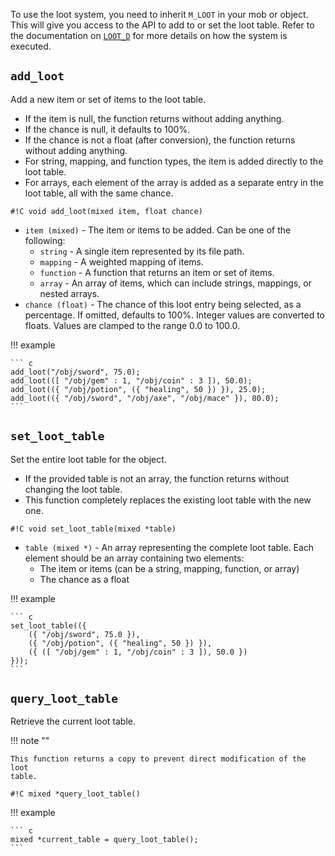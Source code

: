 To use the loot system, you need to inherit `M_LOOT` in your mob or object.
This will give you access to the API to add to or set the loot table. Refer to
the documentation on [`LOOT_D`](../../daemons/loot.md) for more details on how the
system is executed.

## `add_loot`

Add a new item or set of items to the loot table.

* If the item is null, the function returns without adding anything.
* If the chance is null, it defaults to 100%.
* If the chance is not a float (after conversion), the function returns without
  adding anything.
* For string, mapping, and function types, the item is added directly to the
  loot table.
* For arrays, each element of the array is added as a separate entry in the
  loot table, all with the same chance.

`#!C void add_loot(mixed item, float chance)`

* `item (mixed)` - The item or items to be added. Can be one of the following:
  * `string` - A single item represented by its file path.
  * `mapping` - A weighted mapping of items.
  * `function` - A function that returns an item or set of items.
  * `array` - An array of items, which can include strings, mappings, or nested
    arrays.
* `chance (float)` - The chance of this loot entry being selected, as a
  percentage. If omitted, defaults to 100%. Integer values are converted to
  floats. Values are clamped to the range 0.0 to 100.0.

!!! example

    ``` c
    add_loot("/obj/sword", 75.0);
    add_loot(([ "/obj/gem" : 1, "/obj/coin" : 3 ]), 50.0);
    add_loot(({ "/obj/potion", ({ "healing", 50 }) }), 25.0);
    add_loot(({ "/obj/sword", "/obj/axe", "/obj/mace" }), 80.0);
    ```

## `set_loot_table`

Set the entire loot table for the object.

* If the provided table is not an array, the function returns without changing
  the loot table.
* This function completely replaces the existing loot table with the new one.

`#!C void set_loot_table(mixed *table)`

* `table (mixed *)` - An array representing the complete loot table. Each element
  should be an array containing two elements:
    * The item or items (can be a string, mapping, function, or array)
    * The chance as a float

!!! example

    ``` c
    set_loot_table(({
        ({ "/obj/sword", 75.0 }),
        ({ "/obj/potion", ({ "healing", 50 }) }),
        ({ ([ "/obj/gem" : 1, "/obj/coin" : 3 ]), 50.0 })
    }));
    ```

## `query_loot_table`

Retrieve the current loot table.

!!! note ""

    This function returns a copy to prevent direct modification of the loot
    table.

`#!C mixed *query_loot_table()`


!!! example

    ``` c
    mixed *current_table = query_loot_table();
    ```
